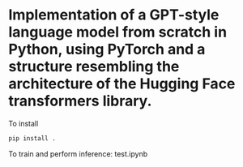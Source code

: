 # Implementation of a GPT-style language model from scratch in Python, using PyTorch and a structure resembling the architecture of the Hugging Face transformers library.


To install
```bash
pip install .
```

To train and perform inference: test.ipynb
